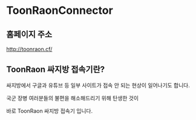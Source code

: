 # ToonRaonConnector

## 홈페이지 주소

http://toonraon.cf/

## ToonRaon 싸지방 접속기란?

싸지방에서 구글과 유튜브 등 일부 사이트가 접속 안 되는 현상이 일어나기도 합니다.

국군 장병 여러분들의 불편을 해소해드리기 위해 탄생한 것이

바로 ToonRaon 싸지방 접속기 입니다.